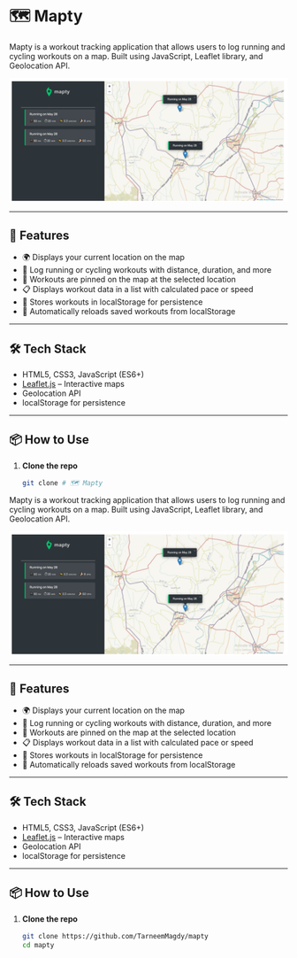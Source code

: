 # 🗺️ Mapty

Mapty is a workout tracking application that allows users to log running and cycling workouts on a map. Built using JavaScript, Leaflet library, and Geolocation API.

![Mapty Screenshot](./image.png)

---

## 🚀 Features

- 🌍 Displays your current location on the map
- 🏃 Log running or cycling workouts with distance, duration, and more
- 📍 Workouts are pinned on the map at the selected location
- 📋 Displays workout data in a list with calculated pace or speed
- 💾 Stores workouts in localStorage for persistence
- 🔁 Automatically reloads saved workouts from localStorage

---

## 🛠️ Tech Stack

- HTML5, CSS3, JavaScript (ES6+)
- [Leaflet.js](https://leafletjs.com/) – Interactive maps
- Geolocation API
- localStorage for persistence

---

## 📦 How to Use

1. **Clone the repo**
   ```bash
   git clone # 🗺️ Mapty

Mapty is a workout tracking application that allows users to log running and cycling workouts on a map. Built using JavaScript, Leaflet library, and Geolocation API.

![Mapty Screenshot](./image.png)

---

## 🚀 Features

- 🌍 Displays your current location on the map
- 🏃 Log running or cycling workouts with distance, duration, and more
- 📍 Workouts are pinned on the map at the selected location
- 📋 Displays workout data in a list with calculated pace or speed
- 💾 Stores workouts in localStorage for persistence
- 🔁 Automatically reloads saved workouts from localStorage

---

## 🛠️ Tech Stack

- HTML5, CSS3, JavaScript (ES6+)
- [Leaflet.js](https://leafletjs.com/) – Interactive maps
- Geolocation API
- localStorage for persistence

---

## 📦 How to Use

1. **Clone the repo**
   ```bash
   git clone https://github.com/TarneemMagdy/mapty
   cd mapty


